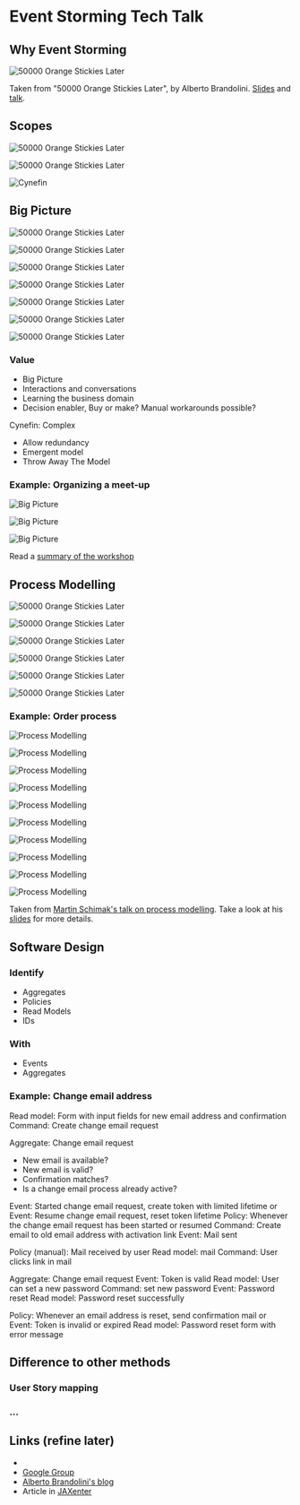 # Event Storming Tech Talk

## Why Event Storming

![50000 Orange Stickies Later](50000-orange-stickies-later-04.jpg)

Taken from "50000 Orange Stickies Later", by Alberto Brandolini. [Slides](https://de.slideshare.net/ziobrando/50000-orange-stickies-later) and [talk](https://www.youtube.com/watch?v=1i6QYvYhlYQ). 

## Scopes

![50000 Orange Stickies Later](50000-orange-stickies-later-00.jpg)

![50000 Orange Stickies Later](50000-orange-stickies-later-09.jpg)

![Cynefin](Cynefin.png)

## Big Picture

![50000 Orange Stickies Later](50000-orange-stickies-later-01.jpg)

![50000 Orange Stickies Later](50000-orange-stickies-later-02.jpg)

![50000 Orange Stickies Later](50000-orange-stickies-later-03.jpg)

![50000 Orange Stickies Later](50000-orange-stickies-later-05.jpg)

![50000 Orange Stickies Later](50000-orange-stickies-later-06.jpg)

![50000 Orange Stickies Later](50000-orange-stickies-later-07.jpg)

![50000 Orange Stickies Later](50000-orange-stickies-later-08.jpg)

### Value

- Big Picture
- Interactions and conversations
- Learning the business domain
- Decision enabler, Buy or make? Manual workarounds possible?

Cynefin: Complex
- Allow redundancy
- Emergent model
- Throw Away The Model

### Example: Organizing a meet-up

![Big Picture](big-picture-1.jpg)

![Big Picture](big-picture-2.jpg)

![Big Picture](big-picture-3.jpg)

Read a [summary of the workshop](https://medium.com/jugthde/domain-driven-design-renaissance-event-storming-a193db8ef887)

## Process Modelling

![50000 Orange Stickies Later](50000-orange-stickies-later-08.jpg)

![50000 Orange Stickies Later](50000-orange-stickies-later-09.jpg)

![50000 Orange Stickies Later](50000-orange-stickies-later-10.jpg)

![50000 Orange Stickies Later](50000-orange-stickies-later-11.jpg)

![50000 Orange Stickies Later](50000-orange-stickies-later-12.jpg)

![50000 Orange Stickies Later](50000-orange-stickies-later-13.jpg)

### Example: Order process

![Process Modelling](process-modelling-01.jpg)

![Process Modelling](process-modelling-02.jpg)

![Process Modelling](process-modelling-03.jpg)

![Process Modelling](process-modelling-04.jpg)

![Process Modelling](process-modelling-05.jpg)

![Process Modelling](process-modelling-06.jpg)

![Process Modelling](process-modelling-07.jpg)

![Process Modelling](process-modelling-08.jpg)

![Process Modelling](process-modelling-09.jpg)

![Process Modelling](process-modelling-10.jpg)

Taken from [Martin Schimak's talk on process modelling](https://skillsmatter.com/skillscasts/11518-know-the-flow-events-commands-and-long-running-services). Take a look at his [slides](https://speakerdeck.com/martinschimak/ddd-exchange-london-2018-know-the-flow-events-commands-and-long-running-services) for more details.

## Software Design

### Identify

- Aggregates
- Policies
- Read Models
- IDs

### With

- Events
- Aggregates

### Example: Change email address

Read model: Form with input fields for new email address and confirmation
Command: Create change email request

Aggregate: Change email request
- New email is available? 
- New email is valid?
- Confirmation matches?
- Is a change email process already active?

Event: Started change email request, create token with limited lifetime
or Event: Resume change email request, reset token lifetime
Policy: Whenever the change email request has been started or resumed
Command: Create email to old email address with activation link
Event: Mail sent

Policy (manual): Mail received by user
Read model: mail
Command: User clicks link in mail

Aggregate: Change email request
Event: Token is valid
Read model: User can set a new password
Command: set new password
Event: Password reset
Read model: Password reset successfully

Policy: Whenever an email address is reset, send confirmation mail
or Event: Token is invalid or expired
Read model: Password reset form with error message

## Difference to other methods

### User Story mapping

### ...

## Links (refine later)

- 
- [Google Group](https://plus.google.com/communities/113258571348605620818)
- [Alberto Brandolini's blog](http://ziobrando.blogspot.com/search/label/EventStorming)
- Article in [JAXenter](https://jaxenter.de/ddd-event-storming-50285)

